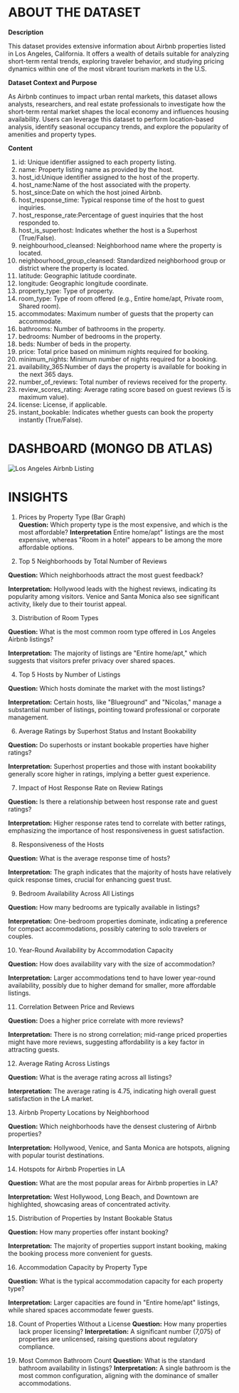 # ABOUT THE DATASET 

**Description**

This dataset provides extensive information about Airbnb properties listed in Los Angeles, California. It offers a wealth of details suitable for analyzing short-term rental trends, exploring traveler behavior, and studying pricing dynamics within one of the most vibrant tourism markets in the U.S.

**Dataset Context and Purpose**

As Airbnb continues to impact urban rental markets, this dataset allows analysts, researchers, and real estate professionals to investigate how the short-term rental market shapes the local economy and influences housing availability. Users can leverage this dataset to perform location-based analysis, identify seasonal occupancy trends, and explore the popularity of amenities and property types.

**Content**

1. id: Unique identifier assigned to each property listing.
2. name: Property listing name as provided by the host.
3. host_id:Unique identifier assigned to the host of the property.
4. host_name:Name of the host associated with the property.
5. host_since:Date on which the host joined Airbnb.
6. host_response_time: Typical response time of the host to guest inquiries.
7. host_response_rate:Percentage of guest inquiries that the host responded to.
8. host_is_superhost: Indicates whether the host is a Superhost (True/False).
9. neighbourhood_cleansed: Neighborhood name where the property is located.
10. neighbourhood_group_cleansed: Standardized neighborhood group or district where the property is located.
11. latitude: Geographic latitude coordinate.
12. longitude: Geographic longitude coordinate.
13. property_type: Type of property.
14. room_type: Type of room offered (e.g., Entire home/apt, Private room, Shared room).
15. accommodates: Maximum number of guests that the property can accommodate.
16. bathrooms: Number of bathrooms in the property.
17. bedrooms: Number of bedrooms in the property.
18. beds: Number of beds in the property.
19. price: Total price based on minimum nights required for booking.
20. minimum_nights: Minimum number of nights required for a booking.
21. availability_365:Number of days the property is available for booking in the next 365 days.
22. number_of_reviews: Total number of reviews received for the property.
23. review_scores_rating: Average rating score based on guest reviews (5 is maximum value).
24. license: License, if applicable.
25. instant_bookable: Indicates whether guests can book the property instantly (True/False).

# DASHBOARD (MONGO DB ATLAS)
![Los Angeles Airbnb Listing](https://github.com/user-attachments/assets/a34b9105-d8de-455c-a19c-42758efa7cc3)

# INSIGHTS 

1. Prices by Property Type (Bar Graph)   
**Question:** Which property type is the most expensive, and which is the most affordable?
**Interpretation** Entire home/apt" listings are the most expensive, whereas "Room in a hotel" appears to be among the more affordable options.

2. Top 5 Neighborhoods by Total Number of Reviews
   
**Question:** Which neighborhoods attract the most guest feedback?

**Interpretation:** Hollywood leads with the highest reviews, indicating its popularity among visitors. Venice and Santa Monica also see significant activity, likely due to their tourist appeal.

3. Distribution of Room Types
   
**Question:** What is the most common room type offered in Los Angeles Airbnb listings?

**Interpretation:** The majority of listings are "Entire home/apt," which suggests that visitors prefer privacy over shared spaces.

4. Top 5 Hosts by Number of Listings
   
**Question:** Which hosts dominate the market with the most listings?

**Interpretation:** Certain hosts, like "Blueground" and "Nicolas," manage a substantial number of listings, pointing toward professional or corporate management.

6. Average Ratings by Superhost Status and Instant Bookability
   
**Question:** Do superhosts or instant bookable properties have higher ratings?

**Interpretation:** Superhost properties and those with instant bookability generally score higher in ratings, implying a better guest experience.

7. Impact of Host Response Rate on Review Ratings

**Question:** Is there a relationship between host response rate and guest ratings?

**Interpretation:** Higher response rates tend to correlate with better ratings, emphasizing the importance of host responsiveness in guest satisfaction.

8. Responsiveness of the Hosts

**Question:** What is the average response time of hosts?

**Interpretation:** The graph indicates that the majority of hosts have relatively quick response times, crucial for enhancing guest trust.

9. Bedroom Availability Across All Listings
    
**Question:** How many bedrooms are typically available in listings?

**Interpretation:** One-bedroom properties dominate, indicating a preference for compact accommodations, possibly catering to solo travelers or couples.

10. Year-Round Availability by Accommodation Capacity

**Question:** How does availability vary with the size of accommodation?

**Interpretation:** Larger accommodations tend to have lower year-round availability, possibly due to higher demand for smaller, more affordable listings.

11. Correlation Between Price and Reviews
    
**Question:** Does a higher price correlate with more reviews?

**Interpretation:** There is no strong correlation; mid-range priced properties might have more reviews, suggesting affordability is a key factor in attracting guests.

12. Average Rating Across Listings
    
**Question:** What is the average rating across all listings?

**Interpretation:** The average rating is 4.75, indicating high overall guest satisfaction in the LA market.

13. Airbnb Property Locations by Neighborhood
    
**Question:** Which neighborhoods have the densest clustering of Airbnb properties?

**Interpretation:** Hollywood, Venice, and Santa Monica are hotspots, aligning with popular tourist destinations.

14. Hotspots for Airbnb Properties in LA
    
**Question:** What are the most popular areas for Airbnb properties in LA?

**Interpretation:** West Hollywood, Long Beach, and Downtown are highlighted, showcasing areas of concentrated activity.

15. Distribution of Properties by Instant Bookable Status
    
**Question:** How many properties offer instant booking?

**Interpretation:** The majority of properties support instant booking, making the booking process more convenient for guests.

16. Accommodation Capacity by Property Type
    
**Question:** What is the typical accommodation capacity for each property type?

**Interpretation:** Larger capacities are found in "Entire home/apt" listings, while shared spaces accommodate fewer guests.

18. Count of Properties Without a License
**Question:** How many properties lack proper licensing?
**Interpretation:** A significant number (7,075) of properties are unlicensed, raising questions about regulatory compliance.

19. Most Common Bathroom Count
**Question:** What is the standard bathroom availability in listings?
**Interpretation:** A single bathroom is the most common configuration, aligning with the dominance of smaller accommodations.





